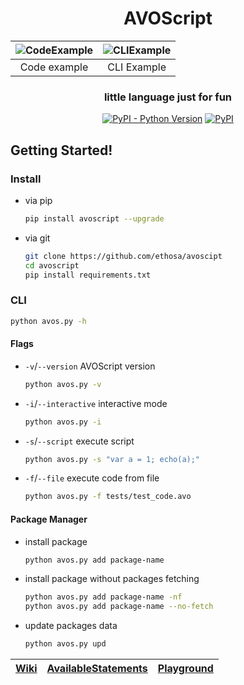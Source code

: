 <div align="center">

# AVOScript

| ![CodeExample][] | ![CLIExample][] |
|:----------------:|:---------------:|
|   Code example   |   CLI Example   |

### little language just for fun
[![PyPI - Python Version](https://img.shields.io/pypi/pyversions/avoscript?style=flat-square)](https://pypi.project/avoscript)
[![PyPI](https://img.shields.io/pypi/v/avoscript?style=flat-square)](https://pypi.org/project/avoscript)

</div>

## Getting Started!
### Install
- via pip
  ```bash
  pip install avoscript --upgrade
  ```
- via git
  ```bash
  git clone https://github.com/ethosa/avoscipt
  cd avoscript
  pip install requirements.txt
  ```

### CLI
```bash
python avos.py -h
```
#### Flags
- `-v`/`--version` AVOScript version
  ```bash
  python avos.py -v
  ```
- `-i`/`--interactive` interactive mode
  ```bash
  python avos.py -i
  ```
- `-s`/`--script` execute script
  ```bash
  python avos.py -s "var a = 1; echo(a);"
  ```
- `-f`/`--file` execute code from file
  ```bash
  python avos.py -f tests/test_code.avo
  ```

#### Package Manager
- install package
  ```bash
  python avos.py add package-name
  ```
- install package without packages fetching
  ```bash
  python avos.py add package-name -nf
  python avos.py add package-name --no-fetch
  ```
- update packages data
  ```bash
  python avos.py upd
  ```

<div align="center">

| [Wiki][] | [AvailableStatements][] | [Playground][] |
|----------|-------------------------|----------------|

</div>

[Wiki]:https://github.com/Ethosa/avoscript/wiki
[AvailableStatements]:https://github.com/Ethosa/avoscript/wiki/Available-Statements
[Playground]:https://ethosa.github.io/avoscript

[CodeExample]:https://user-images.githubusercontent.com/49402667/187029351-875205bf-67f7-4dac-bed7-ca2746d65ad4.png
[CLIExample]:https://user-images.githubusercontent.com/49402667/187029349-4ee9a53e-3ad6-44f4-b2c0-be1d9cc71257.png
